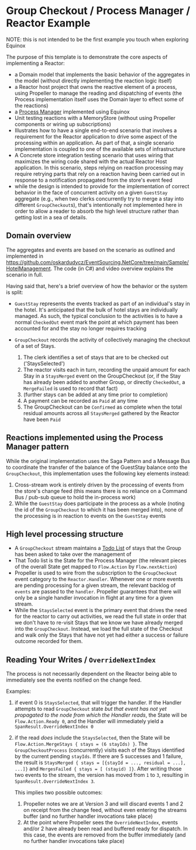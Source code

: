 # Group Checkout / Process Manager / Reactor Example

NOTE: this is not intended to be the first example you touch when exploring Equinox

The purpose of this template is to demonstrate the core aspects of implementing
a Reactor:
- a Domain model that implements the basic behavior of the aggregates in the
  model (without directly implementing the reaction logic itself)
- a Reactor host project that owns the reactive element of a process, using
  Propeller to manage the reading and dispatching of events (the Process
  implementation itself uses the Domain layer to effect some of the reactions)
- a [Process Manager](https://www.enterpriseintegrationpatterns.com/patterns/messaging/ProcessManager.html)
  implemented using Equinox 
- Unit testing reactions with a MemoryStore (without using Propeller 
  components or wiring up subscriptions)
- Illustrates how to have a single end-to-end scenario that involves a
  requirement for the Reactor application to drive some aspect of the processing
  within an application. As part of that, a single scenario implementation is
  coupled to one of the available sets of infrastructure
- A Concrete store integration testing scenario that uses wiring that maximizes
  the wiring code shared with the actual Reactor Host application. In this
  scenario, steps relying on reaction processing may require retrying parts
  that rely on a reaction having been carried out in response to a notification
  propagated from the store's event feed
- while the design is intended to provide for the implementation of correct
  behavior in the face of concurrent activity on a given `GuestStay` aggregate
  (e.g., when two clerks concurrently try to merge a stay into different
  `GroupCheckout`s), that's intentionally not implemented here in order to
  allow a reader to absorb the high level structure rather than getting lost in
  a sea of details.

## Domain overview

The aggregates and events are based on the scenario as outlined and implemented in
https://github.com/oskardudycz/EventSourcing.NetCore/tree/main/Sample/HotelManagement.
The code (in C#) and video overview explains the scenario in full.

Having said that, here's a brief overview of how the behavior or the system is split:

- `GuestStay` represents the events tracked as part of an individual's stay in
  the hotel. It's anticipated that the bulk of hotel stays are individually
  managed. As such, the typical conclusion to the activities is to have a
  normal `CheckedOut` event mark the point at which payment has been accounted
  for and the stay no longer requires tracking

- `GroupCheckout` records the activity of collectively managing the checkout of
  a set of Stays.

  1. The clerk identifies a set of stays that are to be checked out
     ('StaysSelected')
  2. The reactor visits each in turn, recording the unpaid amount for each Stay
     in a `StaysMerged` event on the GroupCheckout (or, if the Stay has already
     been added to another Group, or directly `CheckedOut`, a `MergeFailed` is
     used to record that fact)
  3. (further stays can be added at any time prior to completion)
  4. A payment can be recorded as `Paid` at any time
  5. The GroupCheckout can be `Confirmed` as complete when the total residual
     amounts across all `StaysMerged` gathered by the Reactor have been `Paid`

## Reactions implemented using the Process Manager pattern

While the original implementation uses the Saga Pattern and a Message Bus to
coordinate the transfer of the balance of the GuestStay balance onto the
`GroupCheckout`, this implementation uses the following key elements instead:

1. Cross-stream work is entirely driven by the processing of events from the
   store's change feed (this means there is no reliance on a Command Bus /
   pub-sub queue to hold the in-process work)
2. While the `GuestStay` does participate in the process as a whole (noting
   the id of the `GroupCheckout` to which it has been merged into), none of
   the processing is in reaction to events on the `GuestStay` events

## High level processing structure

- A `GroupCheckout` stream maintains a [Todo List](https://blog.bittacklr.be/the-to-do-list-pattern.html)
  of stays that the Group has been asked to take over the management of
- That Todo list is the State for the Process Manager (the relevant pieces of
  the overall State get mapped to `Flow.Action` by `Flow.nextAction`)
- Propeller is used to wire from the subscription to the `GroupCheckout` event
  category to the `Reactor.Handler`. Whenever one or more events are pending
  processing for a given stream, the relevant backlog of `events` are passed
  to the `handler`. Propeller guarantees that there will only be a single
  handler invocation in flight at any time for a given stream.
- While the `StaysSelected` event is the primary event that drives the need for
  the reactor to carry out activities, we read the full state in order that we
  don't have to re-visit Stays that we know we have already merged into the
  `GroupCheckout`. Instead, we load the full state of the Checkout and walk
  only the Stays that have not yet had either a success or failure outcome
  recorded for them.

## Reading Your Writes / `OverrideNextIndex`

The process is not necessarily dependent on the Reactor being able to
immediately see the events notified on the change feed.

Examples:
1. if event 0 is `StaysSelected`, that will trigger the handler. If the
   Handler attempts to read `GroupCheckout` state _but that event has not yet
   propagated to the node from which the Handler reads_, the State will be
   `Flow.Action.Ready 0`, and the Handler will immediately yield a
   `SpanResult.OverrideNextIndex 0`

2. if the read _does_ include the `StaysSelected`, then the State will be
   `Flow.Action.MergeStays { stays = (6 stayIds) }`. The
   `GroupCheckoutProcess` (concurrently) visits each of the Stays identified
   by the current pending `stayIds`. If there are 5 successes and 1 failure,
   the result is `StaysMerged { stays = [{stayId = ..., residual = ...], ...]}`
   and `MergesFailed { stays = [ (stayid) ]}`. After writing those two events
   to the stream, the version has moved from `1` to `3`, resulting in
   `SpanResult.OverrideNextIndex 3`.

   This implies two possible outcomes:
   
   1. Propeller notes we are at Version 3 and will
      discard events 1 and 2 on receipt from the change feed, without
      even entering the streams buffer (and no further handler invocations
      take place)
   2. At the point where Propeller sees the `OverrideNextIndex`, events
      and/or 2 have already been read and buffered ready for dispatch. In
      this case, the events are removed from the buffer immediately (and no
      further handler invocations take place)

